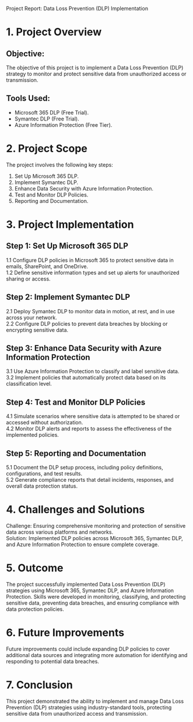 Project Report: Data Loss Prevention (DLP) Implementation

# 1. Project Overview
 
## Objective:
 
The objective of this project is to implement a Data Loss Prevention (DLP) strategy to monitor and protect sensitive data from unauthorized access or transmission.
 
## Tools Used:
 
- Microsoft 365 DLP (Free Trial).  
 - Symantec DLP (Free Trial).  
 - Azure Information Protection (Free Tier).
 
# 2. Project Scope
 
The project involves the following key steps:  
 1. Set Up Microsoft 365 DLP.  
 2. Implement Symantec DLP.  
 3. Enhance Data Security with Azure Information Protection.  
 4. Test and Monitor DLP Policies.  
 5. Reporting and Documentation.
 
# 3. Project Implementation
 
## Step 1: Set Up Microsoft 365 DLP
 
1.1 Configure DLP policies in Microsoft 365 to protect sensitive data in emails, SharePoint, and OneDrive.  
 1.2 Define sensitive information types and set up alerts for unauthorized sharing or access.
 
## Step 2: Implement Symantec DLP
 
2.1 Deploy Symantec DLP to monitor data in motion, at rest, and in use across your network.  
 2.2 Configure DLP policies to prevent data breaches by blocking or encrypting sensitive data.
 
## Step 3: Enhance Data Security with Azure Information Protection
 
3.1 Use Azure Information Protection to classify and label sensitive data.  
 3.2 Implement policies that automatically protect data based on its classification level.
 
## Step 4: Test and Monitor DLP Policies
 
4.1 Simulate scenarios where sensitive data is attempted to be shared or accessed without authorization.  
 4.2 Monitor DLP alerts and reports to assess the effectiveness of the implemented policies.
 
## Step 5: Reporting and Documentation
 
5.1 Document the DLP setup process, including policy definitions, configurations, and test results.  
 5.2 Generate compliance reports that detail incidents, responses, and overall data protection status.
 
# 4. Challenges and Solutions
 
Challenge: Ensuring comprehensive monitoring and protection of sensitive data across various platforms and networks.  
 Solution: Implemented DLP policies across Microsoft 365, Symantec DLP, and Azure Information Protection to ensure complete coverage.
 
# 5. Outcome
 
The project successfully implemented Data Loss Prevention (DLP) strategies using Microsoft 365, Symantec DLP, and Azure Information Protection. Skills were developed in monitoring, classifying, and protecting sensitive data, preventing data breaches, and ensuring compliance with data protection policies.
 
# 6. Future Improvements
 
Future improvements could include expanding DLP policies to cover additional data sources and integrating more automation for identifying and responding to potential data breaches.
 
# 7. Conclusion
 
This project demonstrated the ability to implement and manage Data Loss Prevention (DLP) strategies using industry-standard tools, protecting sensitive data from unauthorized access and transmission.